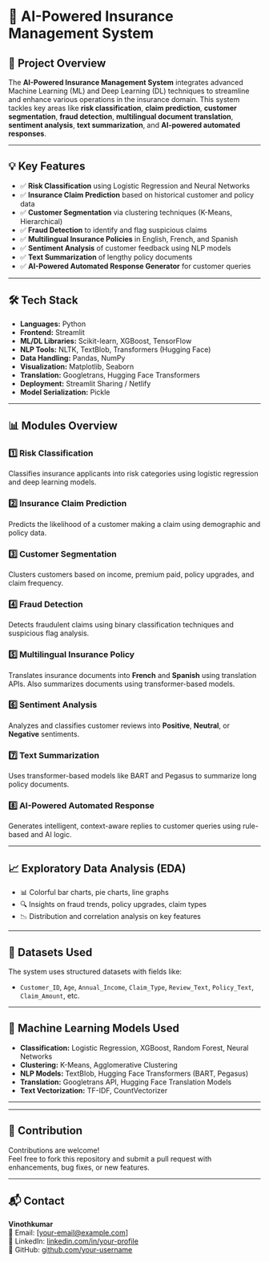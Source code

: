 # 🚀 AI-Powered Insurance Management System

## 📌 Project Overview

The **AI-Powered Insurance Management System** integrates advanced Machine Learning (ML) and Deep Learning (DL) techniques to streamline and enhance various operations in the insurance domain. This system tackles key areas like **risk classification**, **claim prediction**, **customer segmentation**, **fraud detection**, **multilingual document translation**, **sentiment analysis**, **text summarization**, and **AI-powered automated responses**.

---

## 💡 Key Features

- ✅ **Risk Classification** using Logistic Regression and Neural Networks
- ✅ **Insurance Claim Prediction** based on historical customer and policy data
- ✅ **Customer Segmentation** via clustering techniques (K-Means, Hierarchical)
- ✅ **Fraud Detection** to identify and flag suspicious claims
- ✅ **Multilingual Insurance Policies** in English, French, and Spanish
- ✅ **Sentiment Analysis** of customer feedback using NLP models
- ✅ **Text Summarization** of lengthy policy documents
- ✅ **AI-Powered Automated Response Generator** for customer queries

---

## 🛠️ Tech Stack

- **Languages:** Python  
- **Frontend:** Streamlit  
- **ML/DL Libraries:** Scikit-learn, XGBoost, TensorFlow  
- **NLP Tools:** NLTK, TextBlob, Transformers (Hugging Face)  
- **Data Handling:** Pandas, NumPy  
- **Visualization:** Matplotlib, Seaborn  
- **Translation:** Googletrans, Hugging Face Transformers  
- **Deployment:** Streamlit Sharing / Netlify  
- **Model Serialization:** Pickle  

---

## 📊 Modules Overview

### 1️⃣ Risk Classification
Classifies insurance applicants into risk categories using logistic regression and deep learning models.

### 2️⃣ Insurance Claim Prediction
Predicts the likelihood of a customer making a claim using demographic and policy data.

### 3️⃣ Customer Segmentation
Clusters customers based on income, premium paid, policy upgrades, and claim frequency.

### 4️⃣ Fraud Detection
Detects fraudulent claims using binary classification techniques and suspicious flag analysis.

### 5️⃣ Multilingual Insurance Policy
Translates insurance documents into **French** and **Spanish** using translation APIs. Also summarizes documents using transformer-based models.

### 6️⃣ Sentiment Analysis
Analyzes and classifies customer reviews into **Positive**, **Neutral**, or **Negative** sentiments.

### 7️⃣ Text Summarization
Uses transformer-based models like BART and Pegasus to summarize long policy documents.

### 8️⃣ AI-Powered Automated Response
Generates intelligent, context-aware replies to customer queries using rule-based and AI logic.

---

## 📈 Exploratory Data Analysis (EDA)

- 📊 Colorful bar charts, pie charts, line graphs
- 🔍 Insights on fraud trends, policy upgrades, claim types
- 📉 Distribution and correlation analysis on key features

---

## 📁 Datasets Used

The system uses structured datasets with fields like:

- `Customer_ID`, `Age`, `Annual_Income`, `Claim_Type`, `Review_Text`, `Policy_Text`, `Claim_Amount`, etc.

---

## 🧠 Machine Learning Models Used

- **Classification:** Logistic Regression, XGBoost, Random Forest, Neural Networks  
- **Clustering:** K-Means, Agglomerative Clustering  
- **NLP Models:** TextBlob, Hugging Face Transformers (BART, Pegasus)  
- **Translation:** Googletrans API, Hugging Face Translation Models  
- **Text Vectorization:** TF-IDF, CountVectorizer  

---


---

## 🙌 Contribution

Contributions are welcome!  
Feel free to fork this repository and submit a pull request with enhancements, bug fixes, or new features.

---

## 📬 Contact

**Vinothkumar**  
📧 Email: [your-email@example.com]  
🔗 LinkedIn: [linkedin.com/in/your-profile](https://www.linkedin.com/in/your-profile)  
🐙 GitHub: [github.com/your-username](https://github.com/your-username)


